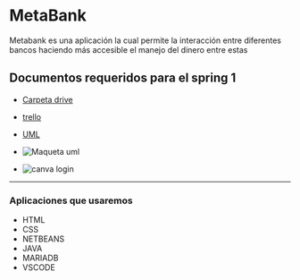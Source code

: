 # MetaBank 

Metabank es una aplicación la cual permite la interacción entre diferentes bancos haciendo más accesible el manejo del dinero entre estas

## Documentos requeridos para el spring 1
- [Carpeta drive](https://drive.google.com/drive/folders/1xlujYkwU5Sen0VlPSf3Wt-1bpYTXgDGa)

- [trello](https://trello.com/b/DVxhdeOx/metabank)
- [UML](https://lucid.app/lucidchart/dadb70fb-a5d8-4d17-8cfe-eab8a26bc029/edit?invitationId=inv_79f89a01-52fd-418b-bbea-6ee540eb5b8e&page=0_0#)
- ![Maqueta uml](imagenes/uml_prototipo.jpgz)
-  ![canva login](https://www.canva.com/design/DAFKdcb7Amw/IenTdCylVMsJ7XtCqcu1dQ/edit?utm_content=DAFKdcb7Amw&utm_campaign=designshare&utm_medium=link2&utm_source=sharebutton#1)
---
### Aplicaciones que usaremos

- HTML
- CSS
- NETBEANS
- JAVA
- MARIADB
- VSCODE
